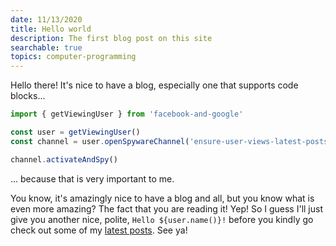 ```yaml
---
date: 11/13/2020
title: Hello world
description: The first blog post on this site
searchable: true
topics: computer-programming
---
```


Hello there! It's nice to have a blog, especially one that supports code blocks...

```ts
import { getViewingUser } from 'facebook-and-google'

const user = getViewingUser()
const channel = user.openSpywareChannel('ensure-user-views-latest-posts')

channel.activateAndSpy()
```

... because that is very important to me.

You know, it's amazingly nice to have a blog and all, but you know what is even more amazing? The fact that you are reading it! Yep! So I guess I'll just give you another nice, polite, `Hello ${user.name()}!` before you kindly go check out some of my [latest posts](/blog). See ya!
